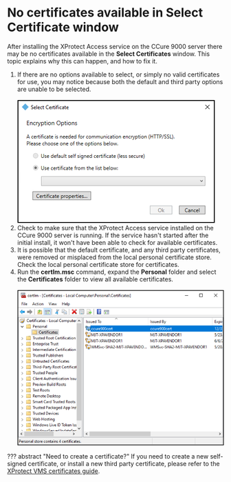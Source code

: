 # No certificates available in Select Certificate window

After installing the XProtect Access service on the CCure 9000 server there may be no certificates available in the **Select Certificates** window. This topic explains why this can happen, and how to fix it.

1. If there are no options available to select, or simply no valid certificates for use, you may notice because both the default and third party options are unable to be selected.</br>
    </br>
    ![Empty_list](img/NoCerts.png)</br>
2. Check to make sure that the XProtect Access service installed on the CCure 9000 server is running. If the service hasn't started after the initial install, it won't have been able to check for available certificates.
3. It is possible that the default certificate, and any third party certificates, were removed or misplaced from the local personal certificate store. Check the local personal certificate store for certificates.
4. Run the **certlm.msc** command, expand the **Personal** folder and select the **Certificates** folder to view all available certificates.</br>
    </br>
    ![Cert_location](img/localpersonalstore.png)

??? abstract "Need to create a certificate?"
    If you need to create a new self-signed certificate, or install a new third party certificate, please refer to the [XProtect VMS certificates guide](https://doc.milestonesys.com/2023r1/en-US/portal/htm/chapter-page-certificates-guide.htm).

